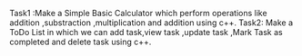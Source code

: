 Task1 :Make a Simple Basic Calculator which perform operations like addition ,substraction ,multiplication and addition using c++.
Task2: Make a ToDo List in which we can add task,view task ,update task ,Mark Task as completed and delete task using c++.
